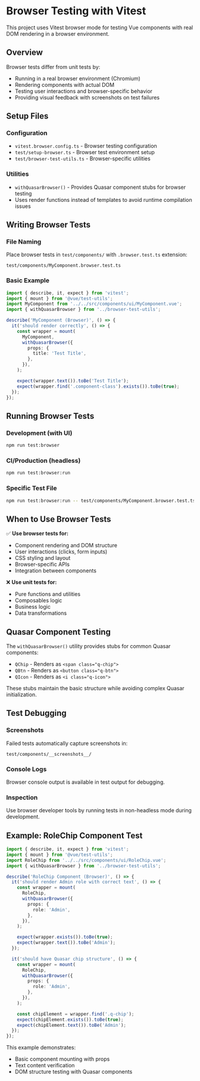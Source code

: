 # Browser Testing with Vitest

This project uses Vitest browser mode for testing Vue components with real DOM rendering in a browser environment.

## Overview

Browser tests differ from unit tests by:

- Running in a real browser environment (Chromium)
- Rendering components with actual DOM
- Testing user interactions and browser-specific behavior
- Providing visual feedback with screenshots on test failures

## Setup Files

### Configuration

- `vitest.browser.config.ts` - Browser testing configuration
- `test/setup-browser.ts` - Browser test environment setup
- `test/browser-test-utils.ts` - Browser-specific utilities

### Utilities

- `withQuasarBrowser()` - Provides Quasar component stubs for browser testing
- Uses render functions instead of templates to avoid runtime compilation issues

## Writing Browser Tests

### File Naming

Place browser tests in `test/components/` with `.browser.test.ts` extension:

```
test/components/MyComponent.browser.test.ts
```

### Basic Example

```typescript
import { describe, it, expect } from 'vitest';
import { mount } from '@vue/test-utils';
import MyComponent from '../../src/components/ui/MyComponent.vue';
import { withQuasarBrowser } from '../browser-test-utils';

describe('MyComponent (Browser)', () => {
  it('should render correctly', () => {
    const wrapper = mount(
      MyComponent,
      withQuasarBrowser({
        props: {
          title: 'Test Title',
        },
      }),
    );

    expect(wrapper.text()).toBe('Test Title');
    expect(wrapper.find('.component-class').exists()).toBe(true);
  });
});
```

## Running Browser Tests

### Development (with UI)

```bash
npm run test:browser
```

### CI/Production (headless)

```bash
npm run test:browser:run
```

### Specific Test File

```bash
npm run test:browser:run -- test/components/MyComponent.browser.test.ts
```

## When to Use Browser Tests

✅ **Use browser tests for:**

- Component rendering and DOM structure
- User interactions (clicks, form inputs)
- CSS styling and layout
- Browser-specific APIs
- Integration between components

❌ **Use unit tests for:**

- Pure functions and utilities
- Composables logic
- Business logic
- Data transformations

## Quasar Component Testing

The `withQuasarBrowser()` utility provides stubs for common Quasar components:

- `QChip` - Renders as `<span class="q-chip">`
- `QBtn` - Renders as `<button class="q-btn">`
- `QIcon` - Renders as `<i class="q-icon">`

These stubs maintain the basic structure while avoiding complex Quasar initialization.

## Test Debugging

### Screenshots

Failed tests automatically capture screenshots in:

```
test/components/__screenshots__/
```

### Console Logs

Browser console output is available in test output for debugging.

### Inspection

Use browser developer tools by running tests in non-headless mode during development.

## Example: RoleChip Component Test

```typescript
import { describe, it, expect } from 'vitest';
import { mount } from '@vue/test-utils';
import RoleChip from '../../src/components/ui/RoleChip.vue';
import { withQuasarBrowser } from '../browser-test-utils';

describe('RoleChip Component (Browser)', () => {
  it('should render Admin role with correct text', () => {
    const wrapper = mount(
      RoleChip,
      withQuasarBrowser({
        props: {
          role: 'Admin',
        },
      }),
    );

    expect(wrapper.exists()).toBe(true);
    expect(wrapper.text()).toBe('Admin');
  });

  it('should have Quasar chip structure', () => {
    const wrapper = mount(
      RoleChip,
      withQuasarBrowser({
        props: {
          role: 'Admin',
        },
      }),
    );

    const chipElement = wrapper.find('.q-chip');
    expect(chipElement.exists()).toBe(true);
    expect(chipElement.text()).toBe('Admin');
  });
});
```

This example demonstrates:

- Basic component mounting with props
- Text content verification
- DOM structure testing with Quasar components
